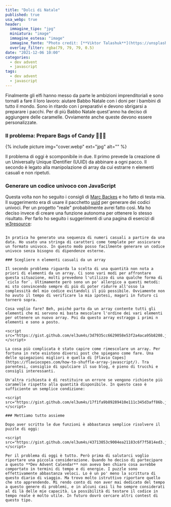 ```yaml
---
title: "Dolci di Natale"
published: true
usa_webp: true
header:
  immagine_tipo: "jpg"
  miniatura: "image"
  immagine_estesa: "image"
  immagine_fonte: "Photo credit: [**Viktor Talashuk**](https://unsplash.com/@viktortalashuk)"
  overlay_filter: rgba(79, 79, 79, 0.5)
date: "2021-12-06 10:00"
categories:
  - dev advent
  - javascript
tags:
  - dev advent
  - javascript
---
```


Finalmente gli elfi hanno messo da parte le ambizioni imprenditoriali e sono tornati a fare il loro lavoro: aiutare Babbo Natale con i doni per i bambini di tutto il mondo. Sono in ritardo con i preparativi e devono sbrigarsi a preparare i pacchi. Per di più Babbo Natale quest'anno ha deciso di aggiungere delle caramelle. Ovviamente anche queste devono essere personalizzate.

### Il problema: Prepare Bags of Candy 🍫🍬🍭

{% include picture img="cover.webp" ext="jpg" alt="" %}

Il problema di oggi è scomponibile in due. Il primo prevede la creazione di un Universally Unique IDentifier (UUID) da abbinare a ogni pacco. Il secondo è legato alla manipolazione di array da cui estrarre n elementi casuali e non ripetuti.

### Generare un codice univoco con JavaScript

Questa volta non ho seguito i consigli di [Marc Backes](https://twitter.com/themarcba) e ho fatto di testa mia. Il suggerimento era di usare il pacchetto [uuid](https://www.npmjs.com/package/uuid) per generare dei codici univoci. Per un progetto "reale" probabilmente avrei fatto così. Ma ho deciso invece di creare una funzione autonoma per ottenere lo stesso risultato. Per farlo ho seguito i suggerimenti di una pagina di esercizi di [w3resource](https://www.w3resource.com/javascript-exercises/javascript-math-exercise-23.php):

<script src="https://gist.github.com/el3um4s/419cfa8760850ce799b392b51c41257f.js"></script>

```

In pratica ho generato una sequenza di numeri casuali a partire da una data. Ho usato una stringa di caratteri come template per assicurare un formato univoco. In questo modo posso facilmente generare un codice univoco senza bisogno di dipendenze esterne.

### Scegliere n elementi casuali da un array

Il secondo problema riguarda la scelta di una quantità non nota a priori di elementi da un array. Ci sono vari modi per affrontare questa situazione, molti prevedono l'utilizzo di una qualche forma di `ciclo for`. Ultimamente però sono un po' allergico a questi metodi: mi sto convincendo sempre di più di poter ridurre all'osso la complessità del mio codice evitandoli il più possibile. Ovviamente non ho avuto il tempo di verificare la mia ipotesi, magari in futuro ci tornerò sopra.

Cosa voglio fare? Beh, poiché parto da un array contente tutti gli elementi che mi servono mi basta mescolare l'ordine dei vari elementi per ottenere un nuovo array. Poi da questo array estraggo i primi n elementi e sono a posto.

<script src="https://gist.github.com/el3um4s/3d7935cc6629058e53f2a4aca95b8208.js"></script>

La cosa più complicata è stato capire come rimescolare un array. Per fortuna in rete esistono diversi post che spiegano come fare. Una delle spiegazioni migliori è quella di [Flavio Copes](https://flaviocopes.com/how-to-shuffle-array-javascript/). Tra parentesi, consiglio di spulciare il suo blog, è pieno di trucchi e consigli interessanti.

Un'altra richiesta è di restituire un errore se vengono richieste più caramelle rispetto alla quantità disponibile. In questo caso è sufficiente un semplice condizione:

<script src="https://gist.github.com/el3um4s/17f1fa9b89289410e111c345d3aff86b.js"></script>

### Mettiamo tutto assieme

Dopo aver scritto le due funzioni è abbastanza semplice risolvere il puzzle di oggi:

<script src="https://gist.github.com/el3um4s/43713053c9004ea21183c6f7f5814ed3.js"></script>

Per il problema di oggi è tutto. Però prima di salutarci voglio riportare una piccola considerazione. Quando ho deciso di partecipare a questo **Dev Advent Calendar** non avevo ben chiaro cosa avrebbe comportato in termini di tempo e di energie. I puzzle sono effettivamente abbastanza veloci. Lo è un po' meno la scrittura di questo diario di viaggio. Ma trovo molto istruttivo riportare quello che sto apprendendo. Mi rendo conto di non aver mai dedicato del tempo a questo genere di problemi, e in alcuni casi li ho sempre considerati al di là delle mie capacità. La possibilità di testare il codice in tempo reale è molto utile. In futuro dovrò cercare altri contest di questo tipo.
```
